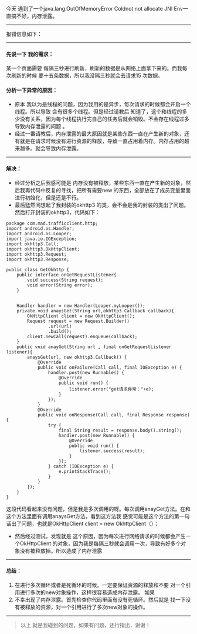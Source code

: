 今天 遇到了一个java.lang.OutOfMemoryError Coldnot not allocate JNI Env一直搞不好，内存泄露。

---
报错信息如下：



---


#### 先说一下 我的需求：
某一个页面需要 每隔三秒进行刷新，刷新的数据是从网络上面拿下来的。而我每次刷新的时候 要十五条数据，所以我没隔三秒就会去请求15 次数据。

#### 分析一下异常的原因：
- 原本 我以为是线程的问题，因为我用的是异步，每次请求的时候都会开启一个线程。所以导致 会有很多个线程。但是经过请教后 知道了，这个和线程的多少没有关系，因为每个线程执行完自己的任务后就会销毁。不会存在线程过多导致内存泄露的问题
。
- 经过一番请教后，内存泄露的最大原因就是某些东西一直在产生新的对象，还有就是在请求时候没有进行资源的释放，导致一直占用着内存。内存占用的越来越多。就会导致内存泄露。

---
#### 解决：
- 经过分析之后我感可能是 内存没有被释放，某些东西一直在产生新的对象，然后我再代码中反复的寻找，把所有需要new 的东西，全部放在了成员变量里面进行初始化，但是还是不行。
- 最后猛然间想起了我封装的okhttp3 的类，会不会是我的封装的类出了问题。然后打开封装的okhttp3，代码如下：

```
package com.mad.trafficclient.http;
import android.os.Handler;
import android.os.Looper;
import java.io.IOException;
import okhttp3.Call;
import okhttp3.OkHttpClient;
import okhttp3.Request;
import okhttp3.Response;

public class GetOkhttp {
    public interface onGetRequestListener{
        void success(String request);
        void error(String error);
    }
    
    
    Handler handler = new Handler(Looper.myLooper());
    private void anaysGet(String url,okhttp3.Callback callback){
        OkHttpClient client = new OkHttpClient();
        Request request = new Request.Builder()
                .url(url)
                .build();
        client.newCall(request).enqueue(callback);
    }
    public void anayGet(String url , final onGetRequestListener listener){
        anaysGet(url, new okhttp3.Callback() {
            @Override
            public void onFailure(Call call, final IOException e) {
                handler.post(new Runnable() {
                    @Override
                    public void run() {
                        listener.error("get请求异常："+e);
                    }
                });
            }
            @Override
            public void onResponse(Call call, final Response response){
                try {
                    final String result = response.body().string();
                    handler.post(new Runnable() {
                        @Override
                        public void run() {
                            listener.success(result);
                        }
                    });
                } catch (IOException e) {
                    e.printStackTrace();
                }
            }
        });
    }
}

```
这段代码看起来没有问题，但是我是多次调用的呀。每次调用anayGet方法。在和这个方法里面有调用anaysGet方法，看到这方法我 感觉可能是这个方法的第一句话出了问题，也就是OkHttpClient client = new OkhttpClient（）；
- 然后经过测试，发现就是 这个原因，因为每次进行网络请求的时候都会产生一个OkHttpClient 的对象，因为我是每隔三秒就会调用一次，导致有好多个对象没有被释放掉。所以造成了内存泄露


---
#### 总结：
1. 在进行多次循环或者是死循环的时候。一定要保证资源的释放和不要 对一个引用进行多次的new对象操作，这样很容易造成内存泄露。
如果 
2. 不幸出现了内存泄露。首先检查你代码里面有没有死循环。然后就是 找一下没有被释放的资源，对一个引用进行了多次new对象的操作。
 

---
> 以上 就是我碰到的问题，如果有问题，还行指出，谢谢！